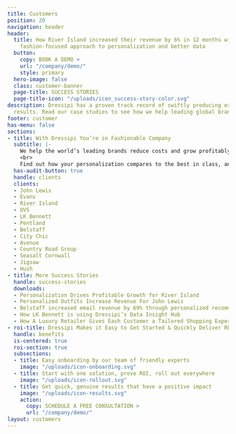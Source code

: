 ```yaml
---
title: Customers
position: 20
navigation: header
header:
  title: How River Island increased their revenue by 6% in 12 months with Dressipi’s
    fashion-focused approach to personalization and better data
  button:
    copy: BOOK A DEMO >
    url: "/company/demo/"
    style: primary
  hero-image: false
  class: customer-banner
  page-title: SUCCESS STORIES
  page-title-icon: "/uploads/icon_success-story-color.svg"
description: Dressipi has a proven track record of swiftly producing externally-validated
  results. Read our case studies to see how we help leading global brands.
footer: customer
has-menu: false
sections:
- title: With Dressipi You’re in Fashionable Company
  subtitle: |-
    We help the world’s leading brands reduce costs and grow profitably.
    <br>
    Find out how your personalization compares to the best in class, and see if you're already on your way to making a step-change.
  has-audit-button: true
  handle: clients
  clients:
  - John Lewis
  - Evans
  - River Island
  - OVS
  - LK Bennett
  - Pentland
  - Belstaff
  - City Chic
  - Avenue
  - Country Road Group
  - Seasalt Cornwall
  - Jigsaw
  - Hush
- title: More Success Stories
  handle: success-stories
  downloads:
  - Personalization Drives Profitable Growth for River Island
  - Personalized Outfits Increase Revenue For John Lewis
  - Belstaff increased email revenue by 69% through personalized recommendations
  - How LK Bennett is using Dressipi’s Data Insight Hub
  - How A Luxury Retailer Gives Each Customer a Tailored Shopping Experience
- roi-title: Dressipi Makes it Easy to Get Started & Quickly Deliver ROI
  handle: benefits
  is-centered: true
  roi-section: true
  subsections:
  - title: Easy onboarding by our team of friendly experts
    image: "/uploads/icon-onboarding.svg"
  - title: Start with one solution, prove ROI, roll out everywhere
    image: "/uploads/icon-rollout.svg"
  - title: Get quick, genuine results that have a positive impact
    image: "/uploads/icon-results.svg"
    action:
      copy: SCHEDULE A FREE CONSULTATION >
      url: "/company/demo/"
layout: customers
---
```


